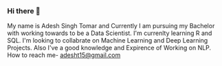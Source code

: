 ### Hi there 👋
My name is Adesh Singh Tomar and Currently I am pursuing my Bachelor with working towards to be a Data Scientist.
I'm currenlty learning R and SQL.
I'm looking to collabrate on Machine Learning and Deep Learning Projects.
Also I've a good knowledge and Expirence of Working on NLP.
How to reach me- adesht15@gmail.com


<!--
**GitAd7/GitAd7** is a ✨ _special_ ✨ repository because its `README.md` (this file) appears on your GitHub profile.

Here are some ideas to get you started:

- 🔭 I’m currently working on ...
- 🌱 I’m currently learning ...
- 👯 I’m looking to collaborate on ...
- 🤔 I’m looking for help with ...
- 💬 Ask me about ...
- 📫 How to reach me: ...
- 😄 Pronouns: ...
- ⚡ Fun fact: ...
-->
